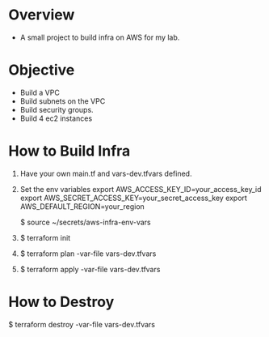 # Overview
- A small project to build infra on AWS for my lab.

# Objective
- Build a VPC
- Build subnets on the VPC
- Build security groups.
- Build 4 ec2 instances

# How to Build Infra

1. Have your own main.tf and vars-dev.tfvars defined.

2. Set the env variables
   export AWS_ACCESS_KEY_ID=your_access_key_id
   export AWS_SECRET_ACCESS_KEY=your_secret_access_key
   export AWS_DEFAULT_REGION=your_region

   $ source ~/secrets/aws-infra-env-vars

3. $ terraform init

4. $ terraform plan -var-file vars-dev.tfvars 

5. $ terraform apply -var-file vars-dev.tfvars


# How to Destroy
$ terraform destroy -var-file vars-dev.tfvars
